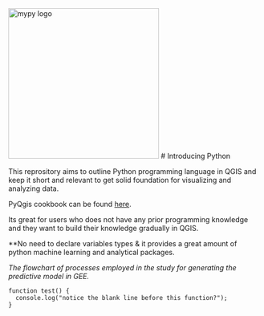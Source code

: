 <img src="http://mypy-lang.org/static/mypy_light.svg" alt="mypy logo" width="300px"/>
# Introducing Python

This reprository aims to outline Python programming language in QGIS and keep it short and relevant to get solid foundation for visualizing and analyzing data.

PyQgis cookbook can be found [here](https://docs.qgis.org/testing/en/docs/pyqgis_developer_cookbook/).

Its great for users who does not have any prior programming knowledge and they want to build their knowledge gradually in QGIS.

**No need to declare variables types & it provides a great amount of python machine learning and analytical packages.

*The flowchart of processes employed in the study for generating the predictive model in GEE.*

```
function test() {
  console.log("notice the blank line before this function?");
}
```
